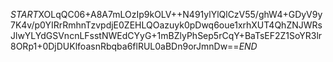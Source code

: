 $START$XOLqQC06+A8A7mLOzIp9kOLV++N491ylYlQlCzV55/ghW4+GDyV9y7K4v/p0YIRrRmhnTzvpdjE0ZEHLQOazuyk0pDwq6oue1xrhXUT4QhZNJWRsJlwYLYdGSVncnLFsstNWEdCYyG+1mBZlyPhSep5rCqY+BaTsEF2Z1SoYR3lr8ORp1+0DjDUKlfoasnRbqba6flRUL0aBDn9orJmnDw==$END$